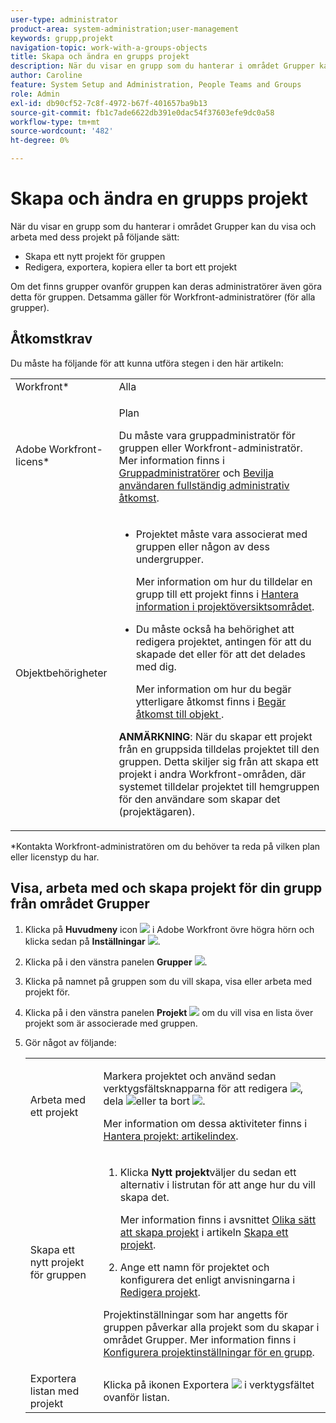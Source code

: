 ```yaml
---
user-type: administrator
product-area: system-administration;user-management
keywords: grupp,projekt
navigation-topic: work-with-a-groups-objects
title: Skapa och ändra en grupps projekt
description: När du visar en grupp som du hanterar i området Grupper kan du skapa, redigera export, kopiera och ta bort gruppens projekt.
author: Caroline
feature: System Setup and Administration, People Teams and Groups
role: Admin
exl-id: db90cf52-7c8f-4972-b67f-401657ba9b13
source-git-commit: fb1c7ade6622db391e0dac54f37603efe9dc0a58
workflow-type: tm+mt
source-wordcount: '482'
ht-degree: 0%

---
```


# Skapa och ändra en grupps projekt

När du visar en grupp som du hanterar i området Grupper kan du visa och arbeta med dess projekt på följande sätt:

* Skapa ett nytt projekt för gruppen
* Redigera, exportera, kopiera eller ta bort ett projekt

Om det finns grupper ovanför gruppen kan deras administratörer även göra detta för gruppen. Detsamma gäller för Workfront-administratörer (för alla grupper).

## Åtkomstkrav

Du måste ha följande för att kunna utföra stegen i den här artikeln:

<table style="table-layout:auto"> 
 <col> 
 <col> 
 <tbody> 
  <tr> 
   <td >Workfront</a>*</td> 
   <td>Alla</td> 
  </tr> 
  <tr> 
   <td>Adobe Workfront-licens</a>*</td> 
   <td> <p>Plan </p> <p>Du måste vara gruppadministratör för gruppen eller Workfront-administratör. Mer information finns i <a href="../../../administration-and-setup/manage-groups/group-roles/group-administrators.md" class="MCXref xref">Gruppadministratörer</a> och <a href="../../../administration-and-setup/add-users/configure-and-grant-access/grant-a-user-full-administrative-access.md" class="MCXref xref">Bevilja användaren fullständig administrativ åtkomst</a>.</p> </td> 
  </tr> 
  <tr> 
   <td role="rowheader">Objektbehörigheter</td> 
   <td> 
    <ul> 
     <li> <p>Projektet måste vara associerat med gruppen eller någon av dess undergrupper. </p> <p>Mer information om hur du tilldelar en grupp till ett projekt finns i <a href="../../../manage-work/projects/manage-projects/understand-project-overview-area.md" class="MCXref xref">Hantera information i projektöversiktsområdet</a>.</p> </li> 
     <li> <p>Du måste också ha behörighet att redigera projektet, antingen för att du skapade det eller för att det delades med dig.</p> <p>Mer information om hur du begär ytterligare åtkomst finns i <a href="../../../workfront-basics/grant-and-request-access-to-objects/request-access.md" class="MCXref xref">Begär åtkomst till objekt </a>.</p> </li> 
    </ul> <p><b>ANMÄRKNING</b>: När du skapar ett projekt från en gruppsida tilldelas projektet till den gruppen. Detta skiljer sig från att skapa ett projekt i andra Workfront-områden, där systemet tilldelar projektet till hemgruppen för den användare som skapar det (projektägaren).</p> </td> 
  </tr> 
 </tbody> 
</table>

&#42;Kontakta Workfront-administratören om du behöver ta reda på vilken plan eller licenstyp du har.

## Visa, arbeta med och skapa projekt för din grupp från området Grupper

1. Klicka på **Huvudmeny** icon ![](assets/main-menu-icon.png) i Adobe Workfront övre högra hörn och klicka sedan på **Inställningar** ![](assets/gear-icon-settings.png).

1. Klicka på i den vänstra panelen **Grupper** ![](assets/groups-icon.png).

1. Klicka på namnet på gruppen som du vill skapa, visa eller arbeta med projekt för.
1. Klicka på i den vänstra panelen **Projekt** ![](assets/projects-in-main-menu.png) om du vill visa en lista över projekt som är associerade med gruppen.

1. Gör något av följande:

   <table style="table-layout:auto"> 
    <col> 
    <col> 
    <tbody> 
     <tr> 
      <td role="rowheader"> <p>Arbeta med ett projekt</p> </td> 
      <td> <p>Markera projektet och använd sedan verktygsfältsknapparna för att redigera <img src="assets/edit-icon.png">, dela <img src="assets/share-icon.png">eller ta bort <img src="assets/delete.png">.</p> <p>Mer information om dessa aktiviteter finns i <a href="../../../manage-work/projects/manage-projects/manage-projects-overview.md" class="MCXref xref">Hantera projekt: artikelindex</a>.</p> </td> 
     </tr> 
     <tr> 
      <td role="rowheader"> <p>Skapa ett nytt projekt för gruppen</p> </td> 
      <td> 
       <ol> 
        <li value="1"> <p>Klicka <strong>Nytt projekt</strong>väljer du sedan ett alternativ i listrutan för att ange hur du vill skapa det. </p> <p>Mer information finns i avsnittet <a href="../../../manage-work/projects/create-projects/create-project.md#ways-to-create-projects" class="MCXref xref">Olika sätt att skapa projekt</a> i artikeln <a href="../../../manage-work/projects/create-projects/create-project.md" class="MCXref xref">Skapa ett projekt</a>.</p> </li> 
        <li value="2">Ange ett namn för projektet och konfigurera det enligt anvisningarna i <a href="../../../manage-work/projects/manage-projects/edit-projects.md" class="MCXref xref">Redigera projekt</a>.</li> 
       </ol> <p> Projektinställningar som har angetts för gruppen påverkar alla projekt som du skapar i området Grupper. Mer information finns i <a href="../../../administration-and-setup/manage-groups/create-and-manage-groups/configure-project-preferences-group.md" class="MCXref xref">Konfigurera projektinställningar för en grupp</a>.</p> </td> 
     </tr> 
     <tr> 
      <td role="rowheader">Exportera listan med projekt</td> 
      <td>Klicka på ikonen Exportera <img src="assets/export.png"> i verktygsfältet ovanför listan.</td> 
     </tr> 
    </tbody> 
   </table>
